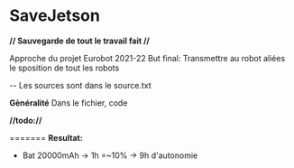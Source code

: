 # SaveJetson

**// Sauvegarde de tout le travail fait //**


Approche du projet Eurobot 2021-22 
But final: Transmettre au robot aliées le sposition de tout les robots 


-- Les sources sont dans le source.txt



**Gènéralité**
Dans le fichier, code 



**//todo://**



=======
**Resultat:**
- Bat 20000mAh -> 1h =~10% -> 9h d'autonomie 
